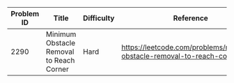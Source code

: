 | Problem ID | Title | Difficulty | Reference
| --- | --- | --- | ---
| 2290 | Minimum Obstacle Removal to Reach Corner | Hard | https://leetcode.com/problems/minimum-obstacle-removal-to-reach-corner/
